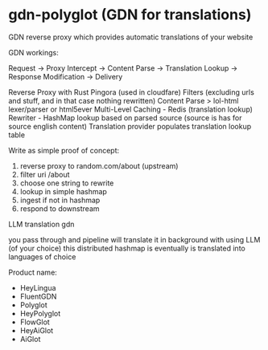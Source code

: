 # gdn-polyglot (GDN for translations)

GDN reverse proxy which provides automatic translations of your website

GDN workings:

Request → Proxy Intercept → Content Parse → Translation Lookup → Response Modification → Delivery

Reverse Proxy with Rust Pingora (used in cloudfare)
Filters (excluding urls and stuff, and in that case nothing rewritten)
Content Parse > lol-html lexer/parser or html5ever
Multi-Level Caching - Redis (translation lookup)
Rewriter - HashMap lookup based on parsed source (source is has for source english content)
Translation provider populates translation lookup table

Write as simple proof of concept:

1. reverse proxy to random.com/about (upstream)
2. filter uri /about
3. choose one string to rewrite
4. lookup in simple hashmap
5. ingest if not in hashmap
6. respond to downstream

LLM translation gdn

you pass through and pipeline will translate it in background with using LLM (of your choice)
this distributed hashmap is eventually is translated into languages of choice

Product name:

- HeyLingua
- FluentGDN
- Polyglot
- HeyPolyglot
- FlowGlot
- HeyAiGlot
- AiGlot
